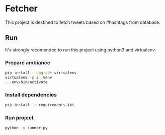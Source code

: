 # Fetcher

This project is destined to fetch tweets based on #hashtags from database.

## Run

It's strongly recomended to run this project using python3 and virtualenv.

### Prepare ambiance

```sh
pip install --upgrade virtualenv
virtualenv -p 3 .venv
. .env/bin/activate
```

### Install dependencies

```sh
pip install -r requirements.txt
```

### Run project

```sh
python -u runner.py
```
